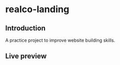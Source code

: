 # realco-landing

## Introduction

A practice project to improve website building skills.

## Live preview

[](realco-landing.vercel.app)

